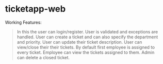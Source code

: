 # ticketapp-web
 Working Features:
>In this the user can login/register.
>User is validated and exceptions are handled.
>User can create a ticket and can also specify the department and priority.
>User can update their ticket description.
>User can view/close their their tickets.
>By default first employee is assigned to every ticket.
>Employee can view the tickets assigned to them.
>Admin can delete a closed ticket.
